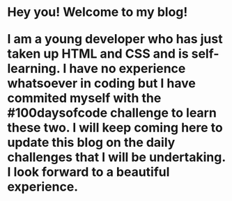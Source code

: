 <h1>Hey you! <b>Welcome to my blog</b>!
<p> I am a young developer who has just taken up HTML and CSS and is self-learning. I have no experience whatsoever in coding but I have commited myself with the <b>#100daysofcode</b> challenge to learn these two. I will keep coming here to update this blog on the daily challenges that I will be undertaking. I look forward to a beautiful experience.</p>
